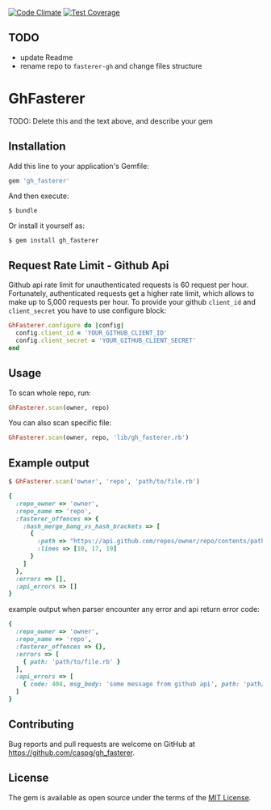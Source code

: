 [![Code Climate](https://codeclimate.com/github/caspg/gh_fasterer/badges/gpa.svg)](https://codeclimate.com/github/caspg/gh_fasterer)
[![Test Coverage](https://codeclimate.com/github/caspg/gh_fasterer/badges/coverage.svg)](https://codeclimate.com/github/caspg/gh_fasterer/coverage)
## TODO
- update Readme
- rename repo to `fasterer-gh` and change files structure

# GhFasterer

TODO: Delete this and the text above, and describe your gem

## Installation

Add this line to your application's Gemfile:

```ruby
gem 'gh_fasterer'
```

And then execute:

    $ bundle

Or install it yourself as:

    $ gem install gh_fasterer

## Request Rate Limit - Github Api

Github api rate limit for unauthenticated requests is 60 request per hour. Fortunately, authenticated requests get a higher rate limit, which allows to make up to 5,000 requests per hour. To provide your github `client_id` and `client_secret` you have to use configure block:

```ruby
GhFasterer.configure do |config|
  config.client_id = 'YOUR_GITHUB_CLIENT_ID'
  config.client_secret = 'YOUR_GITHUB_CLIENT_SECRET'
end
```

## Usage

To scan whole repo, run:
```ruby
GhFasterer.scan(owner, repo)
```

You can also scan specific file:
```ruby
GhFasterer.scan(owner, repo, 'lib/gh_fasterer.rb')
```

## Example output

```ruby
$ GhFasterer.scan('owner', 'repo', 'path/to/file.rb')

{
  :repo_owner => 'owner',
  :repo_name => 'repo',
  :fasterer_offences => {
    :hash_merge_bang_vs_hash_brackets => [
      {
        :path => "https://api.github.com/repos/owner/repo/contents/path/to/file.rb?ref=master",
        :lines => [10, 17, 19]
      }
    ]
  },
  :errors => [],
  :api_errors => []
}
```

example output when parser encounter any error and api return error code:
```ruby
{
  :repo_owner => 'owner',
  :repo_name => 'repo',
  :fasterer_offences => {},
  :errors => [
    { path: 'path/to/file.rb' }
  ],
  :api_errors => [
    { code: 404, msg_body: 'some message from github api', path: 'path/to/file.rb' }
  ]
}
```

## Contributing

Bug reports and pull requests are welcome on GitHub at https://github.com/caspg/gh_fasterer.


## License

The gem is available as open source under the terms of the [MIT License](http://opensource.org/licenses/MIT).

